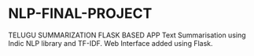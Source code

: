 # NLP-FINAL-PROJECT
TELUGU SUMMARIZATION FLASK BASED APP
Text Summarisation using Indic NLP library and TF-IDF.
Web Interface added using Flask.
